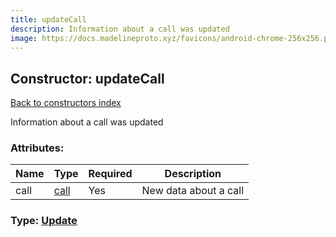 ```yaml
---
title: updateCall
description: Information about a call was updated
image: https://docs.madelineproto.xyz/favicons/android-chrome-256x256.png
---
```

## Constructor: updateCall  
[Back to constructors index](index.md)



Information about a call was updated

### Attributes:

| Name     |    Type       | Required | Description |
|----------|---------------|----------|-------------|
|call|[call](../constructors/call.md) | Yes|New data about a call|



### Type: [Update](../types/Update.md)


